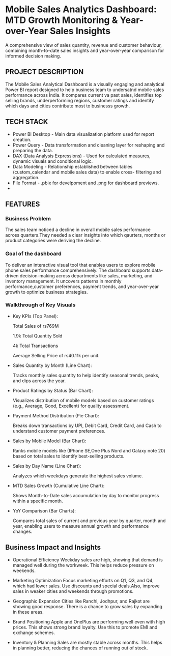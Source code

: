 
# Mobile Sales Analytics Dashboard: MTD Growth Monitoring & Year-over-Year Sales Insights

A comprehensive view of sales quantity, revenue and customer behaviour, combining month-to-date sales insights and year-over-year comparison for informed decision making.




## PROJECT DESCRIPTION
The Mobile Sales Analytical Dashboard is a visually engaging and analytical Power BI report designed to help business team to undersatnd mobile sales performance across India. It compares current va past sales, identifies top selling brands, underperforming regions, customer ratings and identify which days and cities contribute most to businesss growth.


## TECH STACK
 - Power BI Desktop - Main data visualization platform used for report creation.
 - Power Query - Data transformation and cleaning layer for reshaping and preparing the data.
 - DAX (Data Analysis Expressions) - Used for calculated measures, dynamic visuals and conditional logic.
 - Data Modeling - Relationship established between tables (custom_calendar and mobile sales data) to enable cross- filtering and aggregation.
 - File Format - .pbix for develpoment and .png for dashboard previews. 
 - 

## FEATURES 
### Business Problem
The sales team noticed a decline in overall mobile sales performance across quarters.They needed a clear insights into which qaurters, months or product categories were deriving the decline.

### Goal of the dashboard 
To deliver an interactive visual tool that enables users to explore mobile phone sales performance comprehensively. The dashboard supports data-driven decision-making across departments like sales, marketing, and inventory management. It uncovers patterns in monthly performance,customer preferences, payment trends, and year-over-year growth to optimize business strategies.

###  Walkthrough of Key Visuals
 * Key KPIs (Top Panel): 

    Total Sales of rs769M

    1.9k Total Quantity Sold

    4k Total Transactions
 
    Average Selling Price of rs40.11k per unit. 


 * Sales Quantity by Month (Line Chart): 

    Tracks monthly sales quantity to help identify seasonal trends, peaks, and dips across the year.
   
* Product Ratings by Status (Bar Chart): 

    Visualizes distribution of mobile models based on customer ratings (e.g., Average, Good, Excellent) for quality assessment. 
   
* Payment Method Distribution (Pie Chart): 

    Breaks down transactions by UPI, Debit Card, Credit Card, and Cash to understand customer payment preferences. 
    
* Sales by Mobile Model (Bar Chart): 
    
    Ranks mobile models like (IPhone SE,One Plus Nord and Galaxy note 20) based on total sales to identify best-selling products. 
    
* Sales by Day Name (Line Chart): 
    
    Analyzes which weekdays generate the highest sales volume.
    
* MTD Sales Growth (Cumulative Line Chart): 

    Shows Month-to-Date sales accumulation by day to monitor progress within a specific month. 
    
* YoY Comparison (Bar Charts): 

    Compares total sales of current and previous year by quarter, month and year, enabling users to measure annual growth and performance changes.

## Business Impact and Insights

* Operational Efficiency 
Weekday sales are high, showing that demand is managed well during the workweek. This helps reduce pressure on weekends.

* Marketing Optimization
Focus marketing efforts on Q1, Q3, and Q4, which had lower sales. Use discounts and special deals.Also, improve sales in weaker cities and weekends through promotions.

* Geographic Expansion
Cities like Ranchi, Jodhpur, and Rajkot are showing good response. There is a chance to grow sales by expanding in these areas.

* Brand Positioning
Apple and OnePlus are performing well even with high prices. This shows strong brand loyalty. Use this to promote EMI and exchange schemes.

* Inventory & Planning
Sales are mostly stable across months. This helps in planning better, reducing the chances of running out of stock.
